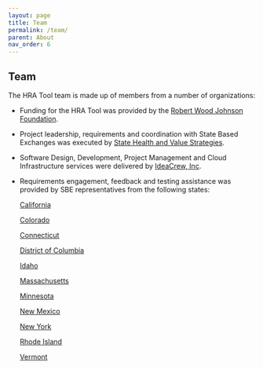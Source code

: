 ```yaml
---
layout: page
title: Team
permalink: /team/
parent: About
nav_order: 6
---
```

## Team

The HRA Tool team is made up of members from a number of organizations:

* Funding for the HRA Tool was provided by the [Robert Wood Johnson Foundation](https://www.rwjf.org/).

* Project leadership, requirements and coordination with State Based Exchanges was executed by [State Health and Value Strategies](https://www.shvs.org/about/).

* Software Design, Development, Project Management and Cloud Infrastructure services were delivered by [IdeaCrew, Inc](https://ideacrew.com/).

* Requirements engagement, feedback and testing assistance was provided by SBE representatives from the following states:

  [California](https://www.coveredca.com/)

  [Colorado](https://connectforhealthco.com/)

  [Connecticut](https://www.accesshealthct.com/)

  [District of Columbia](https://dchealthlink.com/) 

  [Idaho](https://www.yourhealthidaho.org/)

  [Massachusetts](https://www.mahealthconnector.org/connectorcare)

  [Minnesota](https://www.mnsure.org/)

  [New Mexico](https://www.bewellnm.com/)

  [New York](https://nystateofhealth.ny.gov/)

  [Rhode Island](https://healthsourceri.com/)

  [Vermont](https://portal.healthconnect.vermont.gov/)
